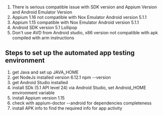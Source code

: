 

<ol>
 <li>There is serious compatible issue with SDK version and Appium Version and Android Emulator Version</li>
 <li>Appium 1.16 not compatible with Nox Emulator Android version 5.1.1</li>
 <li>Appium 1.15 compatible with Nox Emulator Android version 5.1.1</li>
 <li>Android SDK version 5.1 Lollipop</li>
 <li>Don't use AVD from Android studio, x86 version not compatible with apk compiled with arm instructions</li>
 </ol>
 
## Steps to set up the automated app testing environment
<ol>
<li>get Java and set up JAVA_HOME</li>
<li>get NodeJs installed version 6.12.1 npm --version</li>
<li>get Android Studio installed </li>
<li>install SDk (5.1 API level 24) via Android Studio, set Android_HOME environment variable</li>
<li>install Appium version 1.15</li>
<li>check with appium-doctor --android for dependencies completeness</li>
<li>install APK info to find the required info for app activity </li>
</ol>
